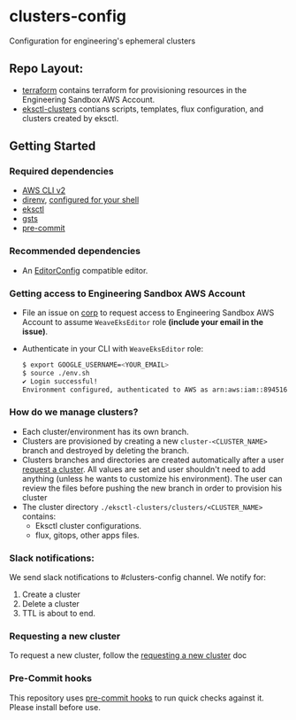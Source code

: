 # clusters-config
Configuration for engineering's ephemeral clusters

## Repo Layout:
- [terraform](./terraform/) contains terraform for provisioning resources in the Engineering Sandbox AWS Account.
- [eksctl-clusters](./eksctl-clusters/) contians scripts, templates, flux configuration, and clusters created by eksctl.

## Getting Started
### Required dependencies
- [AWS CLI v2](https://docs.aws.amazon.com/cli/latest/userguide/getting-started-install.html)
- [direnv](https://direnv.net/),
[configured for your shell](https://direnv.net/docs/hook.html)
- [eksctl](https://eksctl.io/introduction/#installation)
- [gsts](https://github.com/ruimarinho/gsts)
- [pre-commit](https://pre-commit.com/)

### Recommended dependencies
- An [EditorConfig](https://editorconfig.org/) compatible editor.

### Getting access to Engineering Sandbox AWS Account

- File an issue on [corp](https://github.com/weaveworks/corp) to request access to Engineering Sandbox AWS Account to assume `WeaveEksEditor` role **(include your email in the issue)**.

- Authenticate in your CLI with `WeaveEksEditor` role:
    ```bash
    $ export GOOGLE_USERNAME=<YOUR_EMAIL>
    $ source ./env.sh
    ✔ Login successful!
    Environment configured, authenticated to AWS as arn:aws:iam::894516026745:role/WeaveEksEditor.
    ```

### How do we manage clusters?
- Each cluster/environment has its own branch.
- Clusters are provisioned by creating a new `cluster-<CLUSTER_NAME>` branch and destroyed by deleting the branch.
- Clusters branches and directories are created automatically after a user [request a cluster](./docs/cluster.md#requesting-a-cluster). All values are set and user shouldn't need to add anything (unless he wants to customize his environment). The user can review the files before pushing the new branch in order to provision his cluster
- The cluster directory `./eksctl-clusters/clusters/<CLUSTER_NAME>` contains:
    - Eksctl cluster configurations.
    - flux, gitops, other apps files.

### Slack notifications:
We send slack notifications to #clusters-config channel. We notify for:
1. Create a cluster
1. Delete a cluster
1. TTL is about to end.

### Requesting a new cluster
To request a new cluster, follow the [requesting a new cluster](./docs/cluster.md#requesting-a-cluster) doc

### Pre-Commit hooks

This repository uses [pre-commit hooks](https://pre-commit.com/) to run quick
checks against it. Please install before use.
